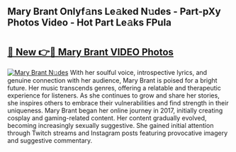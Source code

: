 ## Mary Brant Onlyf𝚊ns Le𝚊ked N𝚞des - Part-pXy Photos Video - Hot Part Le𝚊ks FPuIa

# <h2><a href="http://ac12234.deff.icu/?id=Mary+Brant">🔗 New 👉🔴 Mary Brant VIDEO Photos</a></h2>

[![Mary Brant N𝚞des](https://i.imgur.com/rIISA9y.gif)](http://ac12234.deff.icu/?id=Mary+Brant)
With her soulful voice, introspective lyrics, and genuine connection with her audience, Mary Brant is poised for a bright future. Her music transcends genres, offering a relatable and therapeutic experience for listeners. As she continues to grow and share her stories, she inspires others to embrace their vulnerabilities and find strength in their uniqueness. Mary Brant began her online journey in 2017, initially creating cosplay and gaming-related content. Her content gradually evolved, becoming increasingly sexually suggestive. She gained initial attention through Twitch streams and Instagram posts featuring provocative imagery and suggestive commentary.
